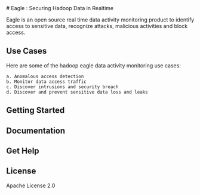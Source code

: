 <snippet>
  <content>
# Eagle : Securing Hadoop Data in Realtime

Eagle is an open source real time data activity monitoring product to identify access to sensitive data, recognize attacks, malicious activities and block access.

## Use Cases

Here are some of the hadoop eagle data activity monitoring use cases:

	a. Anomalous access detection
	b. Monitor data access traffic 
	c. Discover intrusions and security breach
	d. Discover and prevent sensitive data loss and leaks

## Getting Started

## Documentation

## Get Help


## License
Apache License 2.0

</content>
</snippet>

